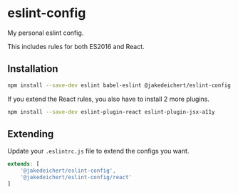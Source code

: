 # eslint-config

My personal eslint config.

This includes rules for both ES2016 and React.


## Installation

~~~sh
npm install --save-dev eslint babel-eslint @jakedeichert/eslint-config
~~~

If you extend the React rules, you also have to install 2 more plugins.

~~~sh
npm install --save-dev eslint-plugin-react eslint-plugin-jsx-a11y
~~~


## Extending

Update your `.eslintrc.js` file to extend the configs you want.

~~~js
extends: [
    '@jakedeichert/eslint-config',
    '@jakedeichert/eslint-config/react'
]
~~~
